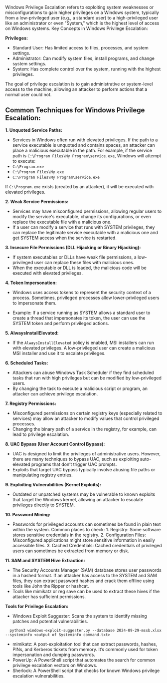 Windows Privilege Escalation refers to exploiting system weaknesses or misconfigurations to gain higher privileges on a Windows system, typically from a low-privileged user (e.g., a standard user) to a high-privileged user like an administrator or even "System," which is the highest level of access on Windows systems.
Key Concepts in Windows Privilege Escalation:

**Privileges:**
* Standard User: Has limited access to files, processes, and system settings.
* Administrator: Can modify system files, install programs, and change system settings.
* System: Has complete control over the system, running with the highest privileges.

The goal of privilege escalation is to gain administrative or system-level access to the machine, allowing an attacker to perform actions that a normal user could not.






**Common Techniques for Windows Privilege Escalation:**
---
**1. Unquoted Service Paths:**

* Services in Windows often run with elevated privileges. If the path to a service executable is unquoted and contains spaces, an attacker can place a malicious executable in the path.
For example, if the service path is ```C:\Program Files\My Program\service.exe```, Windows will attempt to execute:
* ```C:\Program.exe```
* `C:\Program Files\My.exe`
* `C:\Program Files\My Program\service.exe`
  
If `C:\Program.exe` exists (created by an attacker), it will be executed with elevated privileges.

**2. Weak Service Permissions:**

* Services may have misconfigured permissions, allowing regular users to modify the service's executable, change its configurations, or even replace the executable file with a malicious one.
* If a user can modify a service that runs with SYSTEM privileges, they can replace the legitimate service executable with a malicious one and get SYSTEM access when the service is restarted.

**3. Insecure File Permissions (DLL Hijacking or Binary Hijacking):**

* If system executables or DLLs have weak file permissions, a low-privileged user can replace these files with malicious ones.
* When the executable or DLL is loaded, the malicious code will be executed with elevated privileges.

**4. Token Impersonation:**

* Windows uses access tokens to represent the security context of a process. Sometimes, privileged processes allow lower-privileged users to impersonate them.
  
* Example: If a service running as SYSTEM allows a standard user to create a thread that impersonates its token, the user can use the SYSTEM token and perform privileged actions.

**5. AlwaysInstallElevated:**

* If the `AlwaysInstallElevated` policy is enabled, MSI installers can run with elevated privileges. A low-privileged user can create a malicious MSI installer and use it to escalate privileges.

**6. Scheduled Tasks:**

* Attackers can abuse Windows Task Scheduler if they find scheduled tasks that run with high privileges but can be modified by low-privileged users.
* By changing the task to execute a malicious script or program, an attacker can achieve privilege escalation.

**7. Registry Permissions:**

* Misconfigured permissions on certain registry keys (especially related to services) may allow an attacker to modify values that control privileged processes.
* Changing the binary path of a service in the registry, for example, can lead to privilege escalation.

**8. UAC Bypass (User Account Control Bypass):**

* UAC is designed to limit the privileges of administrative users. However, there are many techniques to bypass UAC, such as exploiting auto-elevated programs that don’t trigger UAC prompts.
* Exploits that target UAC bypass typically involve abusing file paths or manipulating registry entries.

**9. Exploiting Vulnerabilities (Kernel Exploits):**

* Outdated or unpatched systems may be vulnerable to known exploits that target the Windows kernel, allowing an attacker to escalate privileges directly to SYSTEM.

**10. Password Mining:**

* Passwords for privileged accounts can sometimes be found in plain text within the system. Common places to check:
        1. Registry: Some software stores sensitive credentials in the registry.
        2. Configuration Files: Misconfigured applications might store sensitive information in easily accessible files.
        3. Cached Credentials: Cached credentials of privileged users can sometimes be extracted from memory or disk.

**11. SAM and SYSTEM Hive Extraction:**

* The Security Accounts Manager (SAM) database stores user passwords in a hashed format. If an attacker has access to the SYSTEM and SAM files, they can extract password hashes and crack them offline using tools like John the Ripper or hashcat.
* Tools like mimikatz or reg save can be used to extract these hives if the attacker has sufficient permissions.

**Tools for Privilege Escalation:**

* Windows Exploit Suggester: Scans the system to identify missing patches and potential vulnerabilities.
```
  python3 windows-exploit-suggester.py --database 2024-09-29-mssb.xlsx --systeminfo <output of Systeminfo command.txt>
```
* mimikatz: A post-exploitation tool that can extract passwords, hashes, PINs, and Kerberos tickets from memory. It’s commonly used for token impersonation and dumping passwords.
* PowerUp: A PowerShell script that automates the search for common privilege escalation vectors on Windows.
* Sherlock: A PowerShell script that checks for known Windows privilege escalation vulnerabilities.




  
